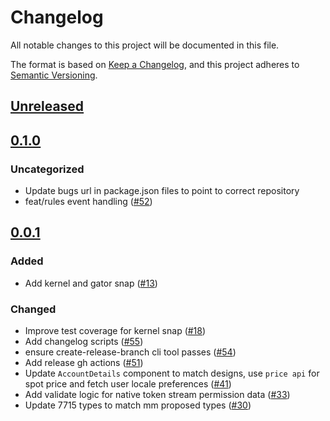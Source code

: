 # Changelog

All notable changes to this project will be documented in this file.

The format is based on [Keep a Changelog](https://keepachangelog.com/en/1.0.0/),
and this project adheres to [Semantic Versioning](https://semver.org/spec/v2.0.0.html).

## [Unreleased]

## [0.1.0]

### Uncategorized

- Update bugs url in package.json files to point to correct repository
- feat/rules event handling ([#52](https://github.com/MetaMask/snap-7715-permissions/pull/52))

## [0.0.1]

### Added

- Add kernel and gator snap ([#13](https://github.com/MetaMask/snap-7715-permissions/pull/13))

### Changed

- Improve test coverage for kernel snap ([#18](https://github.com/MetaMask/snap-7715-permissions/pull/18))
- Add changelog scripts ([#55](https://github.com/MetaMask/snap-7715-permissions/pull/55))
- ensure create-release-branch cli tool passes ([#54](https://github.com/MetaMask/snap-7715-permissions/pull/54))
- Add release gh actions ([#51](https://github.com/MetaMask/snap-7715-permissions/pull/51))
- Update `AccountDetails` component to match designs, use `price api` for spot price and fetch user locale preferences ([#41](https://github.com/MetaMask/snap-7715-permissions/pull/41))
- Add validate logic for native token stream permission data ([#33](https://github.com/MetaMask/snap-7715-permissions/pull/33))
- Update 7715 types to match mm proposed types ([#30](https://github.com/MetaMask/snap-7715-permissions/pull/30))

[Unreleased]: https://github.com/MetaMask/snap-7715-permissions/compare/@metamask/permissions-kernel-snap@0.1.0...HEAD
[0.1.0]: https://github.com/MetaMask/snap-7715-permissions/compare/@metamask/permissions-kernel-snap@0.0.1...@metamask/permissions-kernel-snap@0.1.0
[0.0.1]: https://github.com/MetaMask/snap-7715-permissions/releases/tag/@metamask/permissions-kernel-snap@0.0.1
